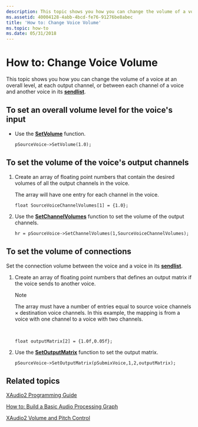 ```yaml
---
description: This topic shows you how you can change the volume of a voice at an overall level, at each output channel, or between each channel of a voice and another voice in its sendlist.
ms.assetid: 40004128-4abb-4bcd-fe76-91276be8abec
title: 'How to: Change Voice Volume'
ms.topic: how-to
ms.date: 05/31/2018
---
```


# How to: Change Voice Volume

This topic shows you how you can change the volume of a voice at an overall level, at each output channel, or between each channel of a voice and another voice in its [**sendlist**](/windows/desktop/api/xaudio2/ns-xaudio2-xaudio2_voice_sends).

## To set an overall volume level for the voice's input

-   Use the [**SetVolume**](/windows/win32/api/xaudio2/nf-xaudio2-ixaudio2voice-setvolume) function.

    ```
    pSourceVoice->SetVolume(1.0);
    ```

    

## To set the volume of the voice's output channels

1.  Create an array of floating point numbers that contain the desired volumes of all the output channels in the voice.

    The array will have one entry for each channel in the voice.

    ```
    float SourceVoiceChannelVolumes[1] = {1.0};
    ```

    

2.  Use the [**SetChannelVolumes**](/windows/win32/api/xaudio2/nf-xaudio2-ixaudio2voice-setchannelvolumes) function to set the volume of the output channels.

    ```
    hr = pSourceVoice->SetChannelVolumes(1,SourceVoiceChannelVolumes);
    ```

    

## To set the volume of connections

Set the connection volume between the voice and a voice in its [**sendlist**](/windows/desktop/api/xaudio2/ns-xaudio2-xaudio2_voice_sends).

1.  Create an array of floating point numbers that defines an output matrix if the voice sends to another voice.

    > [!Note]  
    > The array must have a number of entries equal to source voice channels × destination voice channels. In this example, the mapping is from a voice with one channel to a voice with two channels.

     

    ```
    float outputMatrix[2] = {1.0f,0.05f};
    ```

    

2.  Use the [**SetOutputMatrix**](/windows/win32/api/xaudio2/nf-xaudio2-ixaudio2voice-setoutputmatrix) function to set the output matrix.

    ```
    pSourceVoice->SetOutputMatrix(pSubmixVoice,1,2,outputMatrix);
    ```

    

## Related topics

<dl> <dt>

[XAudio2 Programming Guide](programming-guide.md)
</dt> <dt>

[How to: Build a Basic Audio Processing Graph](how-to--build-a-basic-audio-processing-graph.md)
</dt> <dt>

[XAudio2 Volume and Pitch Control](volume-and-pitch-control.md)
</dt> </dl>

 

 
